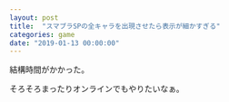 ```yaml
---
layout: post
title:  "スマブラSPの全キャラを出現させたら表示が細かすぎる"
categories: game
date: "2019-01-13 00:00:00"
---
```


結構時間がかかった。

そろそろまったりオンラインでもやりたいなぁ。

